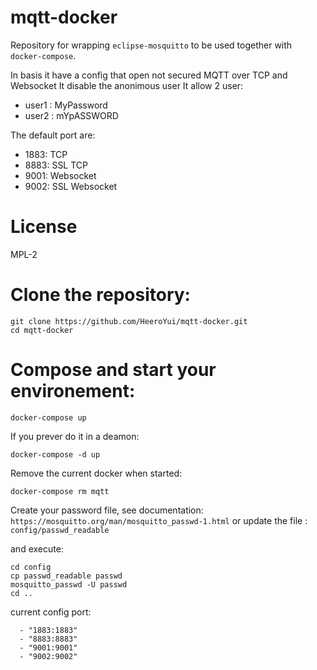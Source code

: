 mqtt-docker
===========

Repository for wrapping `eclipse-mosquitto` to be used together with `docker-compose`.

In basis it have a config that open not secured MQTT over TCP and Websocket
It disable the anonimous user
It allow 2 user:
* user1 : MyPassword
* user2 : mYpASSWORD

The default port are:
* 1883: TCP
* 8883: SSL TCP
* 9001: Websocket
* 9002: SSL Websocket

License
=======

MPL-2

Clone the repository:
=====================

```
git clone https://github.com/HeeroYui/mqtt-docker.git
cd mqtt-docker
```

Compose and start your environement:
====================================

```
docker-compose up
```

If you prever do it in a deamon:

```
docker-compose -d up
```

Remove the current docker when started:

```
docker-compose rm mqtt
```


Create your password file, see documentation: ```https://mosquitto.org/man/mosquitto_passwd-1.html``` or update the file : ```config/passwd_readable```

and execute:
```
cd config
cp passwd_readable passwd
mosquitto_passwd -U passwd
cd ..
```


current config port:

      - "1883:1883"
      - "8883:8883"
      - "9001:9001"
      - "9002:9002"
